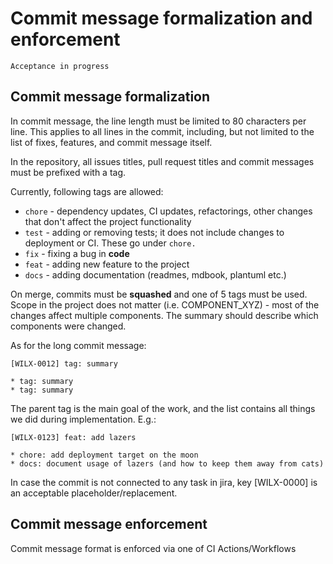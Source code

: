 # Commit message formalization and enforcement

````text
Acceptance in progress
````

## Commit message formalization

In commit message, the line length must be limited to 80 characters per line.
This applies to all lines in the commit, including, but not limited to the
list of fixes, features, and commit message itself.

In the repository, all issues titles, pull request titles and commit messages
must be prefixed with a tag.

Currently, following tags are allowed:

* `chore` - dependency updates, CI updates, refactorings, other changes that
  don't affect the project functionality
* `test` - adding or removing tests; it does not include changes to deployment
  or CI. These go under `chore.`
* `fix` - fixing a bug in **code**
* `feat` - adding new feature to the project
* `docs` - adding documentation (readmes, mdbook, plantuml etc.)

On merge, commits must be **squashed** and one of 5 tags must be used. Scope in
the project does not matter (i.e. COMPONENT_XYZ) - most of the changes affect
multiple components. The summary should describe which components were changed.

As for the long commit message:

```text
[WILX-0012] tag: summary

* tag: summary
* tag: summary
```

The parent tag is the main goal of the work, and the list contains all things
we did during implementation. E.g.:

```text
[WILX-0123] feat: add lazers

* chore: add deployment target on the moon
* docs: document usage of lazers (and how to keep them away from cats)
```

In case the commit is not connected to any task in jira, key [WILX-0000] is
an acceptable placeholder/replacement.

## Commit message enforcement

Commit message format is enforced via one of CI Actions/Workflows
